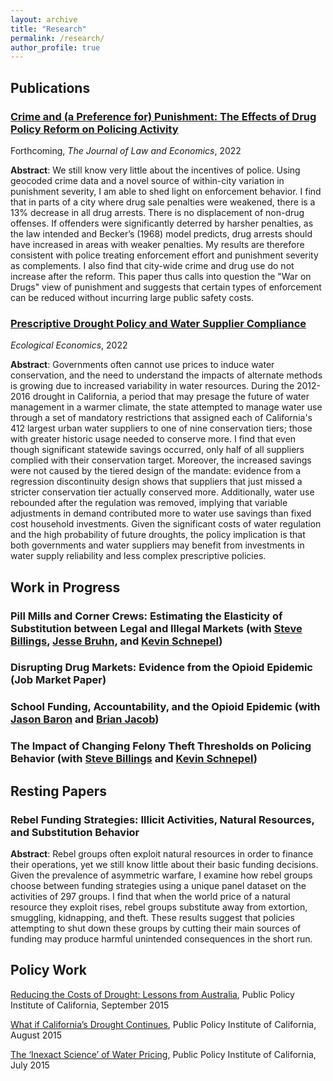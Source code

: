 ```yaml
---
layout: archive
title: "Research"
permalink: /research/
author_profile: true
---
```


## Publications
### [Crime and (a Preference for) Punishment: The Effects of Drug Policy Reform on Policing Activity](https://ssrn.com/abstract=3795758)

Forthcoming, *The Journal of Law and Economics*, 2022

**Abstract**: We still know very little about the incentives of police. Using geocoded crime data and a novel source of within-city variation in punishment severity, I am able to shed light on enforcement behavior. I find that in parts of a city where drug sale penalties were weakened, there is a 13% decrease in all drug arrests. There is no displacement of non-drug offenses. If offenders were significantly deterred by harsher penalties, as the law intended and Becker’s (1968) model predicts, drug arrests should have increased in areas with weaker penalties. My results are therefore consistent with police treating enforcement effort and punishment severity as complements. I also find that city-wide crime and drug use do not increase after the reform. This paper thus calls into question the "War on Drugs" view of punishment and suggests that certain types of enforcement can be reduced without incurring large public safety costs. 	

### [Prescriptive Drought Policy and Water Supplier Compliance](https://www.sciencedirect.com/science/article/pii/S092180092200091X?dgcid=author)
*Ecological Economics*, 2022

**Abstract**: Governments often cannot use prices to induce water conservation, and the need to understand the impacts of alternate methods is growing due to increased variability in water resources. During the 2012-2016 drought in California, a period that may presage the future of water management in a warmer climate, the state attempted to manage water use through a set of mandatory restrictions that assigned each of California's 412 largest urban water suppliers to one of nine conservation tiers; those with greater historic usage needed to conserve more. I find that even though significant statewide savings occurred, only half of all suppliers complied with their conservation target. Moreover, the increased savings were not caused by the tiered design of the mandate: evidence from a regression discontinuity design shows that suppliers that just missed a stricter conservation tier actually conserved more. Additionally, water use rebounded after the regulation was removed, implying that variable adjustments in demand contributed more to water use savings than fixed cost household investments. Given the significant costs of water regulation and the high probability of future droughts, the policy implication is that both governments and water suppliers may benefit from investments in water supply reliability and less complex prescriptive policies.

## Work in Progress

### Pill Mills and Corner Crews: Estimating the Elasticity of Substitution between Legal and Illegal Markets (with [Steve Billings](https://sites.google.com/a/colorado.edu/stephen-billings/), [Jesse Bruhn](https://www.jessebruhn.com/), and [Kevin Schnepel](https://kschnepel.github.io/))

### Disrupting Drug Markets: Evidence from the Opioid Epidemic (Job Market Paper)

### School Funding, Accountability, and the Opioid Epidemic (with [Jason Baron](https://sites.google.com/view/jasonbaron/home) and [Brian Jacob](http://www.brian-jacob.com/))

### The Impact of Changing Felony Theft Thresholds on Policing Behavior (with [Steve Billings](https://sites.google.com/a/colorado.edu/stephen-billings/) and [Kevin Schnepel](https://kschnepel.github.io/))

## Resting Papers

### Rebel Funding Strategies: Illicit Activities, Natural Resources, and Substitution Behavior 

**Abstract**: Rebel groups often exploit natural resources in order to finance their operations, yet we still know little about their basic funding decisions. Given the prevalence of asymmetric warfare, I examine how rebel groups choose between funding strategies using a unique panel dataset on the activities of 297 groups. I find that when the world price of a natural resource they exploit rises, rebel groups substitute away from extortion, smuggling, kidnapping, and theft. These results suggest that policies attempting to shut down these groups by cutting their main sources of funding may produce harmful unintended consequences in the short run.

## Policy Work

[Reducing the Costs of Drought: Lessons from Australia](https://www.ppic.org/blog/reducing-the-costs-of-drought-lessons-from-australia/), Public Policy Institute of California, September 2015

[What if California’s Drought Continues](https://www.ppic.org/content/pubs/report/R_815EHR.pdf), Public Policy Institute of California, August 2015

[The ‘Inexact Science’ of Water Pricing](https://www.ppic.org/blog/the-inexact-science-of-water-pricing/), Public Policy Institute of California, July 2015

